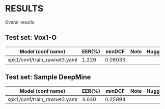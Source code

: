 # RESULTS
Overall results

## Test set: Vox1-O

| Model (conf name) | EER(%) | minDCF | Note | HuggingFace |
|---|---|---|---|---|
| spk1/conf/train_rawnet3.yaml | 1.229 | 0.08033  | | |

## Test set: Sample DeepMine

| Model (conf name) | EER(%) | minDCF | Note | HuggingFace |
|---|---|---|---|---|
| spk1/conf/train_rawnet3.yaml | 4.640 | 0.25994 | | |